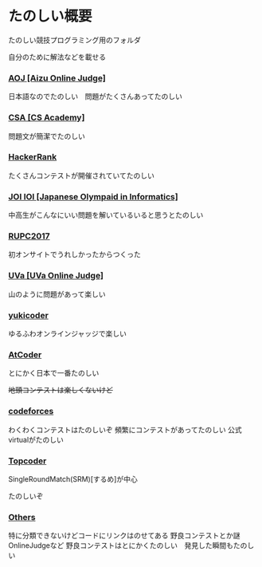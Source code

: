 # たのしい概要

たのしい競技プログラミング用のフォルダ

自分のために解法などを載せる


### [AOJ [Aizu Online Judge]](http://judge.u-aizu.ac.jp/onlinejudge/index.jsp)

日本語なのでたのしい　問題がたくさんあってたのしい



### [CSA [CS Academy]](https://csacademy.com/)

問題文が簡潔でたのしい


### [HackerRank](https://www.hackerrank.com/)

たくさんコンテストが開催されていてたのしい


### [JOI IOI [Japanese Olympaid in Informatics]](https://www.ioi-jp.org/)

中高生がこんなにいい問題を解いているいると思うとたのしい

### [RUPC2017]()

初オンサイトでうれしかったからつくった

### [UVa [UVa Online Judge]](https://uva.onlinejudge.org/index.php)

山のように問題があって楽しい

### [yukicoder](https://yukicoder.me/)

ゆるふわオンラインジャッジで楽しい

### [AtCoder](https://atcoder.jp/)

とにかく日本で一番たのしい

~~地頭コンテストは楽しくないけど~~

### [codeforces](http://codeforces.com/)

わくわくコンテストはたのしいぞ
頻繁にコンテストがあってたのしい
公式virtualがたのしい

### [Topcoder](https://www.topcoder.com/my-dashboard)

SingleRoundMatch(SRM)[するめ]が中心

たのしいぞ

### [Others]()

特に分類できないけどコードにリンクはのせてある
野良コンテストとか謎OnlineJudgeなど
野良コンテストはとにかくたのしい　発見した瞬間もたのしい



